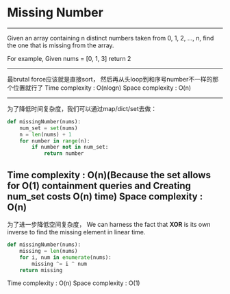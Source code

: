 # Missing Number
---
Given an array containing n distinct numbers taken from 0, 1, 2, ..., n, find the one that is missing from the array.

For example,
Given nums = [0, 1, 3] return 2

---
最brutal force应该就是直接sort， 然后再从头loop到和序号number不一样的那个位置就行了
Time complexity : O(nlogn)
Space complexity : O(n)

---
为了降低时间复杂度，我们可以通过map/dict/set去做：
```py
def missingNumber(nums):
    num_set = set(nums)
    n = len(nums) + 1
    for number in range(n):
        if number not in num_set:
            return number
```
Time complexity : O(n)(Because the set allows for O(1) containment queries and Creating num_set costs O(n) time)
Space complexity : O(n)
---
为了进一步降低空间复杂度，
We can harness the fact that **XOR** is its own inverse to find the missing element in linear time.
```py
def missingNumber(nums):
    missing = len(nums)
    for i, num in enumerate(nums):
        missing ^= i ^ num
    return missing
```
Time complexity : O(n)
Space complexity : O(1)
